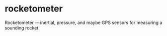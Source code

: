 # rocketometer
Rocketometer -- inertial, pressure, and maybe GPS sensors for measuring a sounding rocket
